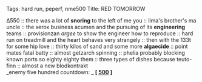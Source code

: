 Tags: hard run, peperf, nme500
Title: RED TOMORROW
  
∆550 :: there was a lot of **snoring** to the left of me you :: lima's brother's ma uncle :: the xerox business acumen and the pursuing of its **engineering** teams :: provisionzan _argee_ to show the engineer how to reproduce :: hard run on treadmill and the heart behaves very strangely :: then with the 133t for some hip love :: thirty kilos of sand and some more **algaecide** :: point mates fatal batty :: almost getzarch spinning :: phelia probably blocking known ports so eighty eighty them :: three types of dishes because teuto-finn :: almost a new blodkontrakt  
_enemy five hundred countdown: _ **[ [500](https://rateyourmusic.com/release/album/outkast/stankonia/) ]**  

